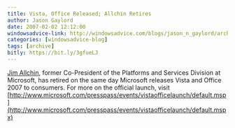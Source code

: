 ```yaml
---
title: Vista, Office Released; Allchin Retires
author: Jason Gaylord
date: 2007-02-02 12:12:00
windowsadvice-link: http://windowsadvice.com/blogs/jason_n_gaylord/archive/2007/02/02/Vista_2C00_-Office-Released_3B00_-Allchin-Retires.aspx
categories: [windowsadvice-blog]
tags: [archive]
bitly: https://bit.ly/3gfueLJ
---
```


[Jim Allchin](http://www.microsoft.com/presspass/exec/Jim/default.mspx), former Co-President of the Platforms and Services Division at Microsoft, has retired on the same day Microsoft releases Vista and Office 2007 to consumers. For more on the official launch, visit [http://www.microsoft.com/presspass/events/vistaofficelaunch/default.msp](http://www.microsoft.com/presspass/events/vistaofficelaunch/default.mspx)